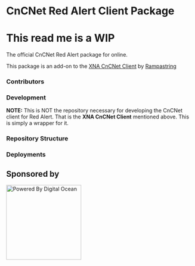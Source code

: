 # CnCNet Red Alert Client Package
# This read me is a WIP



The official CnCNet Red Alert package for online.

This package is an add-on to the [XNA CnCNet Client](https://github.com/CnCNet/xna-cncnet-client) by [Rampastring](https://github.com/Rampastring)

### Contributors


### Development

**NOTE:** This is NOT the repository necessary for developing the CnCNet client for Red Alert. That is the **XNA CnCNet Client** mentioned above. This is simply a wrapper for it.

### Repository Structure

### Deployments

## Sponsored by
<a href="https://www.digitalocean.com/?refcode=337544e2ec7b&utm_campaign=Referral_Invite&utm_medium=opensource&utm_source=CnCNet" title="Powered by Digital Ocean" target="_blank">
    <img src="https://opensource.nyc3.cdn.digitaloceanspaces.com/attribution/assets/PoweredByDO/DO_Powered_by_Badge_blue.svg" width="201px" alt="Powered By Digital Ocean" />
</a>
